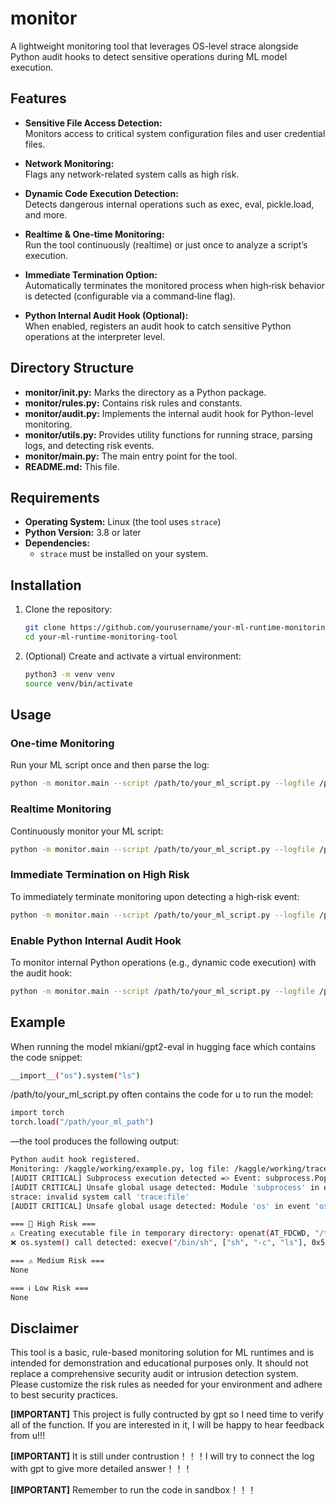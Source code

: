# monitor
A lightweight monitoring tool that leverages OS-level strace alongside Python audit hooks to detect sensitive operations during ML model execution.

## Features

- **Sensitive File Access Detection:**  
  Monitors access to critical system configuration files and user credential files.

- **Network Monitoring:**  
  Flags any network-related system calls as high risk.

- **Dynamic Code Execution Detection:**  
  Detects dangerous internal operations such as exec, eval, pickle.load, and more.

- **Realtime & One‑time Monitoring:**  
  Run the tool continuously (realtime) or just once to analyze a script’s execution.

- **Immediate Termination Option:**  
  Automatically terminates the monitored process when high‑risk behavior is detected (configurable via a command‑line flag).

- **Python Internal Audit Hook (Optional):**  
  When enabled, registers an audit hook to catch sensitive Python operations at the interpreter level.

## Directory Structure

- **monitor/__init__.py:** Marks the directory as a Python package.
- **monitor/rules.py:** Contains risk rules and constants.
- **monitor/audit.py:** Implements the internal audit hook for Python-level monitoring.
- **monitor/utils.py:** Provides utility functions for running strace, parsing logs, and detecting risk events.
- **monitor/main.py:** The main entry point for the tool.
- **README.md:** This file.

## Requirements

- **Operating System:** Linux (the tool uses `strace`)
- **Python Version:** 3.8 or later
- **Dependencies:**  
  - `strace` must be installed on your system.

## Installation

1. Clone the repository:
    ```bash
    git clone https://github.com/yourusername/your-ml-runtime-monitoring-tool.git
    cd your-ml-runtime-monitoring-tool
    ```

2. (Optional) Create and activate a virtual environment:
    ```bash
    python3 -m venv venv
    source venv/bin/activate
    ```

## Usage

### One-time Monitoring

Run your ML script once and then parse the log:
```bash
python -m monitor.main --script /path/to/your_ml_script.py --logfile /path/to/trace.log --mode once
```

### Realtime Monitoring

Continuously monitor your ML script:
```bash
python -m monitor.main --script /path/to/your_ml_script.py --logfile /path/to/trace.log --mode realtime
```

### Immediate Termination on High Risk

To immediately terminate monitoring upon detecting a high‑risk event:
```bash
python -m monitor.main --script /path/to/your_ml_script.py --logfile /path/to/trace.log --terminate-on-high-risk
```

### Enable Python Internal Audit Hook

To monitor internal Python operations (e.g., dynamic code execution) with the audit hook:
```bash
python -m monitor.main --script /path/to/your_ml_script.py --logfile /path/to/trace.log --audit
```

## Example

When running the model mkiani/gpt2-eval in hugging face which contains the code snippet:

```bash
__import__("os").system("ls")
```

/path/to/your_ml_script.py often contains the code for u to run the model:

```bash
import torch
torch.load("/path/your_ml_path")
```

—the tool produces the following output:
```bash
Python audit hook registered.
Monitoring: /kaggle/working/example.py, log file: /kaggle/working/trace.log
[AUDIT CRITICAL] Subprocess execution detected => Event: subprocess.Popen, Args: ('strace', ['strace', '-ff', '-e', 'trace:file,process,network', '-s', '1024', '-o', '/path/trace.log', 'python', '/path/example.py'], None, None)
[AUDIT CRITICAL] Unsafe global usage detected: Module 'subprocess' in event 'subprocess.Popen', Args: ('strace', ['strace', '-ff', '-e', 'trace:file,process,network', '-s', '1024', '-o', '/path/trace.log', 'python', '/kaggle/working/example.py'], None, None)
strace: invalid system call 'trace:file'
[AUDIT CRITICAL] Unsafe global usage detected: Module 'os' in event 'os.scandir', Args: ('/path',)

=== 🚨 High Risk ===
⚠️ Creating executable file in temporary directory: openat(AT_FDCWD, "/tmp/tmpur81jizd/_remote_module_non_scriptable.py", O_WRONLY|O_CREAT|O_TRUNC|O_CLOEXEC, 0666) = 5
❌ os.system() call detected: execve("/bin/sh", ["sh", "-c", "ls"], 0x5bcb9e830600 /* 98 vars */) = 0

=== ⚠️ Medium Risk ===
None

=== ℹ️ Low Risk ===
None
```

## Disclaimer

This tool is a basic, rule-based monitoring solution for ML runtimes and is intended for demonstration and educational purposes only. It should not replace a comprehensive security audit or intrusion detection system. Please customize the risk rules as needed for your environment and adhere to best security practices.

**[IMPORTANT]** This project is fully contructed by gpt so I need time to verify all of the function. If you are interested in it, I will be happy to hear feedback from u!!!

**[IMPORTANT]** It is still under contrustion！！！I will try to connect the log with gpt to give more detailed answer！！！

**[IMPORTANT]** Remember to run the code in sandbox！！！




